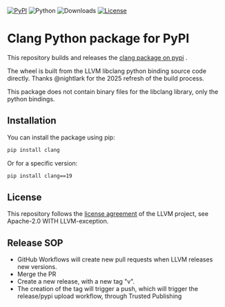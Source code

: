 [![PyPI](https://img.shields.io/pypi/v/clang)](https://pypi.org/project/clang)
![Python](https://img.shields.io/pypi/pyversions/clang)
![Downloads](https://img.shields.io/pypi/dw/clang)
[![License](https://img.shields.io/pypi/l/clang)](https://github.com/trolldbois/clang/blob/master/LICENSE.TXT)

# Clang Python package for PyPI

This repository builds and releases the [clang package on pypi](https://pypi.org/project/clang/) .

The wheel is built from the LLVM libclang python binding source code directly. Thanks @nightlark for the 2025 refresh of the build process.

This package does not contain binary files for the libclang library, only the python bindings.


## Installation

You can install the package using pip:

```bash
pip install clang
```

Or for a specific version:

```bash
pip install clang==19
```

## License

This repository follows the [license agreement](https://github.com/llvm/llvm-project/blob/main/LICENSE.TXT) of the LLVM project, see Apache-2.0 WITH LLVM-exception.

## Release SOP

- GitHub Workflows will create new pull requests when LLVM releases new versions.
- Merge the PR
- Create a new release, with a new tag "v<version>". 
- The creation of the tag will trigger a push, which will trigger the release/pypi upload workflow, through Trusted Publishing
